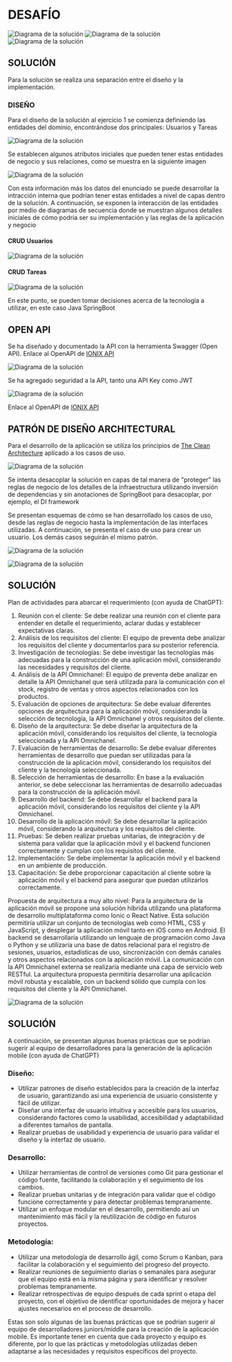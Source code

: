 # DESAFÍO

![Diagrama de la solución](docs/images/ionix-challenge-01.png)
![Diagrama de la solución](docs/images/ionix-challenge-02.png)
![Diagrama de la solución](docs/images/ionix-challenge-03.png)

## SOLUCIÓN

Para la solución se realiza una separación entre el diseño y la implementación.

### DISEÑO

Para el diseño de la solución al ejercicio 1 se comienza definiendo las entidades del dominio, encontrándose dos principales: Usuarios y Tareas

![Diagrama de la solución](docs/images/ionix-entity-diagram-01.png)

Se establecen algunos atributos iniciales que pueden tener estas entidades de negocio y sus relaciones, como se muestra en la siguiente imagen

![Diagrama de la solución](docs/images/ionix-entity-diagram-02.png)

Con esta información más los datos del enunciado se puede desarrollar la intracción interna que podrían tener estas entidades a nivel de capas dentro de la solución. A continuación, se exponen la interacción de las entidades por medio de diagramas de secuencia donde se muestran algunos detalles iniciales de cómo podría ser su implementación y las reglas de la aplicación y negocio

#### CRUD Usuarios
![Diagrama de la solución](docs/images/ionix-sequence-diagram-01.jpg)

#### CRUD Tareas
![Diagrama de la solución](docs/images/ionix-sequence-diagram-02.jpg)

En este punto, se pueden tomar decisiones acerca de la tecnología a utilizar, en este caso Java SpringBoot 

## OPEN API

Se ha diseñado y documentado la API con la herramienta Swagger (Open API). Enlace al OpenAPI de [IONIX API](https://app.swaggerhub.com/apis-docs/FAQ_CODES/ionix_api_test/1.0.0)

![Diagrama de la solución](docs/images/ionix-swagger-01.png)

Se ha agregado seguridad a la API, tanto una API Key como JWT

![Diagrama de la solución](docs/images/ionix-swagger-02.png)

Enlace al OpenAPI de [IONIX API](https://app.swaggerhub.com/apis-docs/FAQ_CODES/ionix_api_test/1.0.0)

## PATRÓN DE DISEÑO ARCHITECTURAL

Para el desarrollo de la aplicación se utiliza los principios de [The Clean Architecture](https://blog.cleancoder.com/uncle-bob/2012/08/13/the-clean-architecture.html) aplicado a los casos de uso.

![Diagrama de la solución](docs/images/ionix-clean-diagram-01.png)

Se intenta desacoplar la solución en capas de tal manera de "proteger" las reglas de negocio de los detalles de la infraestructura utilizando inversión de dependencias y sin anotaciones de SpringBoot para desacoplar, por ejemplo, el DI framework

Se presentan esquemas de cómo se han desarrollado los casos de uso, desde las reglas de negocio hasta la implementación de las interfaces utilizadas. A continuación, se presenta el caso de uso para crear un usuario. Los demás casos seguirán el mismo patrón.

![Diagrama de la solución](docs/images/ionix-clean-diagram-02.png)

![Diagrama de la solución](docs/images/ionix-challenge-04.png)

## SOLUCIÓN

Plan de actividades para abarcar el requerimiento (con ayuda de ChatGPT):
1. Reunión con el cliente: Se debe realizar una reunión con el cliente para entender en detalle el requerimiento, aclarar dudas y establecer expectativas claras.
2. Análisis de los requisitos del cliente: El equipo de preventa debe analizar los requisitos del cliente y documentarlos para su posterior referencia.
3. Investigación de tecnologías: Se debe investigar las tecnologías más adecuadas para la construcción de una aplicación móvil, considerando las necesidades y requisitos del cliente.
4. Análisis de la API Omnichanel: El equipo de preventa debe analizar en detalle la API Omnichanel que será utilizada para la comunicación con el stock, registro de ventas y otros aspectos relacionados con los productos.
5. Evaluación de opciones de arquitectura: Se debe evaluar diferentes opciones de arquitectura para la aplicación móvil, considerando la selección de tecnología, la API Omnichanel y otros requisitos del cliente.
6. Diseño de la arquitectura: Se debe diseñar la arquitectura de la aplicación móvil, considerando los requisitos del cliente, la tecnología seleccionada y la API Omnichanel.
7. Evaluación de herramientas de desarrollo: Se debe evaluar diferentes herramientas de desarrollo que puedan ser utilizadas para la construcción de la aplicación móvil, considerando los requisitos del cliente y la tecnología seleccionada.
8. Selección de herramientas de desarrollo: En base a la evaluación anterior, se debe seleccionar las herramientas de desarrollo adecuadas para la construcción de la aplicación móvil.
9. Desarrollo del backend: Se debe desarrollar el backend para la aplicación móvil, considerando los requisitos del cliente y la API Omnichanel.
10. Desarrollo de la aplicación móvil: Se debe desarrollar la aplicación móvil, considerando la arquitectura y los requisitos del cliente.
11. Pruebas: Se deben realizar pruebas unitarias, de integración y de sistema para validar que la aplicación móvil y el backend funcionen correctamente y cumplan con los requisitos del cliente.
12. Implementación: Se debe implementar la aplicación móvil y el backend en un ambiente de producción.
13. Capacitación: Se debe proporcionar capacitación al cliente sobre la aplicación móvil y el backend para asegurar que puedan utilizarlos correctamente.

Propuesta de arquitectura a muy alto nivel:
Para la arquitectura de la aplicación móvil se propone una solución híbrida utilizando una plataforma de desarrollo multiplataforma como Ionic o React Native. Esta solución permitiría utilizar un conjunto de tecnologías web como HTML, CSS y JavaScript, y desplegar la aplicación móvil tanto en iOS como en Android.
El backend se desarrollaría utilizando un lenguaje de programación como Java o Python y se utilizaría una base de datos relacional para el registro de sesiones, usuarios, estadísticas de uso, sincronización con demás canales y otros aspectos relacionados con la aplicación móvil. La comunicación con la API Omnichanel externa se realizaría mediante una capa de servicio web RESTful.
La arquitectura propuesta permitiría desarrollar una aplicación móvil robusta y escalable, con un backend sólido que cumpla con los requisitos del cliente y la API Omnichanel.

![Diagrama de la solución](docs/images/ionix-challenge-05.png)

## SOLUCIÓN

A continuación, se presentan algunas buenas prácticas que se podrían sugerir al equipo de desarrolladores para la generación de la aplicación mobile (con ayuda de ChatGPT)

### Diseño:
- Utilizar patrones de diseño establecidos para la creación de la interfaz de usuario, garantizando así una experiencia de usuario consistente y fácil de utilizar.
- Diseñar una interfaz de usuario intuitiva y accesible para los usuarios, considerando factores como la usabilidad, accesibilidad y adaptabilidad a diferentes tamaños de pantalla.
- Realizar pruebas de usabilidad y experiencia de usuario para validar el diseño y la interfaz de usuario.

### Desarrollo:
- Utilizar herramientas de control de versiones como Git para gestionar el código fuente, facilitando la colaboración y el seguimiento de los cambios.
- Realizar pruebas unitarias y de integración para validar que el código funcione correctamente y para detectar problemas tempranamente.
- Utilizar un enfoque modular en el desarrollo, permitiendo así un mantenimiento más fácil y la reutilización de código en futuros proyectos.

### Metodología:
- Utilizar una metodología de desarrollo ágil, como Scrum o Kanban, para facilitar la colaboración y el seguimiento del progreso del proyecto.
- Realizar reuniones de seguimiento diarias o semanales para asegurar que el equipo está en la misma página y para identificar y resolver problemas tempranamente.
- Realizar retrospectivas de equipo después de cada sprint o etapa del proyecto, con el objetivo de identificar oportunidades de mejora y hacer ajustes necesarios en el proceso de desarrollo.

Estas son solo algunas de las buenas prácticas que se podrían sugerir al equipo de desarrolladores juniors/middle para la creación de la aplicación mobile. Es importante tener en cuenta que cada proyecto y equipo es diferente, por lo que las prácticas y metodologías utilizadas deben adaptarse a las necesidades y requisitos específicos del proyecto.
